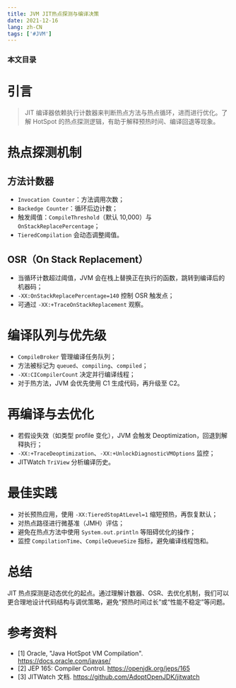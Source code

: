 ```yaml
---
title: JVM JIT热点探测与编译决策
date: 2021-12-16
lang: zh-CN
tags: ['#JVM']
---
```


### 本文目录
<!-- toc -->

# 引言
> JIT 编译器依赖执行计数器来判断热点方法与热点循环，进而进行优化。了解 HotSpot 的热点探测逻辑，有助于解释预热时间、编译回退等现象。

# 热点探测机制
## 方法计数器
- `Invocation Counter`：方法调用次数；
- `Backedge Counter`：循环后边计数；
- 触发阈值：`CompileThreshold`（默认 10,000）与 `OnStackReplacePercentage`；
- `TieredCompilation` 会动态调整阈值。

## OSR（On Stack Replacement）
- 当循环计数超过阈值，JVM 会在栈上替换正在执行的函数，跳转到编译后的机器码；
- `-XX:OnStackReplacePercentage=140` 控制 OSR 触发点；
- 可通过 `-XX:+TraceOnStackReplacement` 观察。

# 编译队列与优先级
- `CompileBroker` 管理编译任务队列；
- 方法被标记为 `queued`、`compiling`、`compiled`；
- `-XX:CICompilerCount` 决定并行编译线程；
- 对于热方法，JVM 会优先使用 C1 生成代码，再升级至 C2。

# 再编译与去优化
- 若假设失效（如类型 profile 变化），JVM 会触发 Deoptimization，回退到解释执行；
- `-XX:+TraceDeoptimization`、`-XX:+UnlockDiagnosticVMOptions` 监控；
- JITWatch `TriView` 分析编译历史。

# 最佳实践
- 对长预热应用，使用 `-XX:TieredStopAtLevel=1` 缩短预热，再恢复默认；
- 对热点路径进行微基准（JMH）评估；
- 避免在热点方法中使用 `System.out.println` 等阻碍优化的操作；
- 监控 `CompilationTime`、`CompileQueueSize` 指标，避免编译线程饱和。

# 总结
JIT 热点探测是动态优化的起点。通过理解计数器、OSR、去优化机制，我们可以更合理地设计代码结构与调优策略，避免“预热时间过长”或“性能不稳定”等问题。

# 参考资料
- [1] Oracle, "Java HotSpot VM Compilation". https://docs.oracle.com/javase/
- [2] JEP 165: Compiler Control. https://openjdk.org/jeps/165
- [3] JITWatch 文档. https://github.com/AdoptOpenJDK/jitwatch
